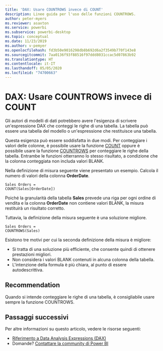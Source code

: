 ```yaml
---
title: 'DAX: Usare COUNTROWS invece di COUNT'
description: Linee guida per l'uso delle funzioni COUNTROWS.
author: peter-myers
ms.reviewer: asaxton
ms.service: powerbi
ms.subservice: powerbi-desktop
ms.topic: conceptual
ms.date: 11/23/2019
ms.author: v-pemyer
ms.openlocfilehash: fd3b50e9016298db8b692d6a2f3549b770f143e8
ms.sourcegitcommit: 7aa0136f93f88516f97ddd8031ccac5d07863b92
ms.translationtype: HT
ms.contentlocale: it-IT
ms.lasthandoff: 05/05/2020
ms.locfileid: "74700663"
---
```

# <a name="dax-use-countrows-instead-of-count"></a>DAX: Usare COUNTROWS invece di COUNT

Gli autori di modelli di dati potrebbero avere l'esigenza di scrivere un'espressione DAX che conteggi le righe di una tabella. La tabella può essere una tabella del modello o un'espressione che restituisce una tabella.

Questa esigenza può essere soddisfatta in due modi. Per conteggiare i valori delle colonne, è possibile usare la funzione [COUNT](/dax/count-function-dax) oppure è possibile usare la funzione [COUNTROWS](/dax/countrows-function-dax) per conteggiare le righe della tabella. Entrambe le funzioni otterranno lo stesso risultato, a condizione che la colonna conteggiata non includa valori BLANK.

Nella definizione di misura seguente viene presentato un esempio. Calcola il numero di valori della colonna **OrderDate**.

```dax
Sales Orders =
COUNT(Sales[OrderDate])
```

Poiché la granularità della tabella **Sales** prevede una riga per ogni ordine di vendita e la colonna **OrderDate** non contiene valori BLANK, la misura restituirà un risultato corretto.

Tuttavia, la definizione della misura seguente è una soluzione migliore.

```dax
Sales Orders =
COUNTROWS(Sales)
```

Esistono tre motivi per cui la seconda definizione della misura è migliore:

- Si tratta di una soluzione più efficiente, che consente quindi di ottenere prestazioni migliori.
- Non considera i valori BLANK contenuti in alcuna colonna della tabella.
- L'intenzione della formula è più chiara, al punto di essere autodescrittiva.

## <a name="recommendation"></a>Recommendation

Quando si intende conteggiare le righe di una tabella, è consigliabile usare sempre la funzione COUNTROWS.

## <a name="next-steps"></a>Passaggi successivi

Per altre informazioni su questo articolo, vedere le risorse seguenti:

- [Riferimento a Data Analysis Expressions (DAX)](/dax/)
- Domande? [Contattare la community di Power BI](https://community.powerbi.com/)
